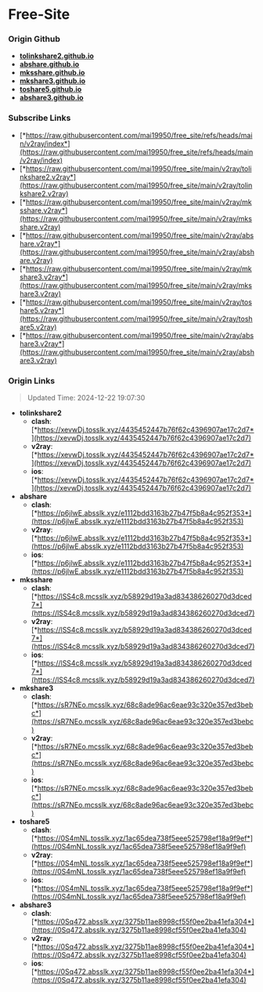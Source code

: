 # Free-Site

### Origin Github

- [**tolinkshare2.github.io**](https://github.com/tolinkshare2/tolinkshare2.github.io)
- [**abshare.github.io**](https://github.com/abshare/abshare.github.io)
- [**mksshare.github.io**](https://github.com/mksshare/mksshare.github.io)
- [**mkshare3.github.io**](https://github.com/mkshare3/mkshare3.github.io)
- [**toshare5.github.io**](https://github.com/toshare5/toshare5.github.io)
- [**abshare3.github.io**](https://github.com/abshare3/abshare3.github.io)

### Subscribe Links

- [*https://raw.githubusercontent.com/mai19950/free_site/refs/heads/main/v2ray/index*](https://raw.githubusercontent.com/mai19950/free_site/refs/heads/main/v2ray/index)
- [*https://raw.githubusercontent.com/mai19950/free_site/main/v2ray/tolinkshare2.v2ray*](https://raw.githubusercontent.com/mai19950/free_site/main/v2ray/tolinkshare2.v2ray)
- [*https://raw.githubusercontent.com/mai19950/free_site/main/v2ray/mksshare.v2ray*](https://raw.githubusercontent.com/mai19950/free_site/main/v2ray/mksshare.v2ray)
- [*https://raw.githubusercontent.com/mai19950/free_site/main/v2ray/abshare.v2ray*](https://raw.githubusercontent.com/mai19950/free_site/main/v2ray/abshare.v2ray)
- [*https://raw.githubusercontent.com/mai19950/free_site/main/v2ray/mkshare3.v2ray*](https://raw.githubusercontent.com/mai19950/free_site/main/v2ray/mkshare3.v2ray)
- [*https://raw.githubusercontent.com/mai19950/free_site/main/v2ray/toshare5.v2ray*](https://raw.githubusercontent.com/mai19950/free_site/main/v2ray/toshare5.v2ray)
- [*https://raw.githubusercontent.com/mai19950/free_site/main/v2ray/abshare3.v2ray*](https://raw.githubusercontent.com/mai19950/free_site/main/v2ray/abshare3.v2ray)

### Origin Links

> Updated Time: 2024-12-22 19:07:30

- **tolinkshare2**
  - **clash**: [*https://xevwDj.tosslk.xyz/4435452447b76f62c4396907ae17c2d7*](https://xevwDj.tosslk.xyz/4435452447b76f62c4396907ae17c2d7)
  - **v2ray**: [*https://xevwDj.tosslk.xyz/4435452447b76f62c4396907ae17c2d7*](https://xevwDj.tosslk.xyz/4435452447b76f62c4396907ae17c2d7)
  - **ios**: [*https://xevwDj.tosslk.xyz/4435452447b76f62c4396907ae17c2d7*](https://xevwDj.tosslk.xyz/4435452447b76f62c4396907ae17c2d7)
- **abshare**
  - **clash**: [*https://p6jlwE.absslk.xyz/e1112bdd3163b27b47f5b8a4c952f353*](https://p6jlwE.absslk.xyz/e1112bdd3163b27b47f5b8a4c952f353)
  - **v2ray**: [*https://p6jlwE.absslk.xyz/e1112bdd3163b27b47f5b8a4c952f353*](https://p6jlwE.absslk.xyz/e1112bdd3163b27b47f5b8a4c952f353)
  - **ios**: [*https://p6jlwE.absslk.xyz/e1112bdd3163b27b47f5b8a4c952f353*](https://p6jlwE.absslk.xyz/e1112bdd3163b27b47f5b8a4c952f353)
- **mksshare**
  - **clash**: [*https://lSS4c8.mcsslk.xyz/b58929d19a3ad834386260270d3dced7*](https://lSS4c8.mcsslk.xyz/b58929d19a3ad834386260270d3dced7)
  - **v2ray**: [*https://lSS4c8.mcsslk.xyz/b58929d19a3ad834386260270d3dced7*](https://lSS4c8.mcsslk.xyz/b58929d19a3ad834386260270d3dced7)
  - **ios**: [*https://lSS4c8.mcsslk.xyz/b58929d19a3ad834386260270d3dced7*](https://lSS4c8.mcsslk.xyz/b58929d19a3ad834386260270d3dced7)
- **mkshare3**
  - **clash**: [*https://sR7NEo.mcsslk.xyz/68c8ade96ac6eae93c320e357ed3bebc*](https://sR7NEo.mcsslk.xyz/68c8ade96ac6eae93c320e357ed3bebc)
  - **v2ray**: [*https://sR7NEo.mcsslk.xyz/68c8ade96ac6eae93c320e357ed3bebc*](https://sR7NEo.mcsslk.xyz/68c8ade96ac6eae93c320e357ed3bebc)
  - **ios**: [*https://sR7NEo.mcsslk.xyz/68c8ade96ac6eae93c320e357ed3bebc*](https://sR7NEo.mcsslk.xyz/68c8ade96ac6eae93c320e357ed3bebc)
- **toshare5**
  - **clash**: [*https://0S4mNL.tosslk.xyz/1ac65dea738f5eee525798ef18a9f9ef*](https://0S4mNL.tosslk.xyz/1ac65dea738f5eee525798ef18a9f9ef)
  - **v2ray**: [*https://0S4mNL.tosslk.xyz/1ac65dea738f5eee525798ef18a9f9ef*](https://0S4mNL.tosslk.xyz/1ac65dea738f5eee525798ef18a9f9ef)
  - **ios**: [*https://0S4mNL.tosslk.xyz/1ac65dea738f5eee525798ef18a9f9ef*](https://0S4mNL.tosslk.xyz/1ac65dea738f5eee525798ef18a9f9ef)
- **abshare3**
  - **clash**: [*https://0Sq472.absslk.xyz/3275b11ae8998cf55f0ee2ba41efa304*](https://0Sq472.absslk.xyz/3275b11ae8998cf55f0ee2ba41efa304)
  - **v2ray**: [*https://0Sq472.absslk.xyz/3275b11ae8998cf55f0ee2ba41efa304*](https://0Sq472.absslk.xyz/3275b11ae8998cf55f0ee2ba41efa304)
  - **ios**: [*https://0Sq472.absslk.xyz/3275b11ae8998cf55f0ee2ba41efa304*](https://0Sq472.absslk.xyz/3275b11ae8998cf55f0ee2ba41efa304)

